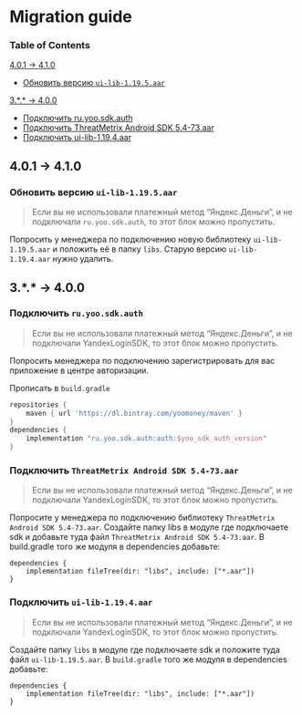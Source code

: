 # Migration guide

### Table of Contents
[4.0.1 -> 4.1.0](##4---4)
- [Обновить версию `ui-lib-1.19.5.aar`](###Обновить-версию-`ui-lib-1.19.5.aar`)<br>

[3.\*.\* -> 4.0.0](##3---4)
- [Подключить ru.yoo.sdk.auth](###Подключить-`ru.yoo.sdk.auth`)
- [Подключить ThreatMetrix Android SDK 5.4-73.aar](###Подключить-ThreatMetrix-Android-SDK-`5.4-73.aar`)
- [Подключить ui-lib-1.19.4.aar](###Подключить-`ui-lib-1.19.4.aar`)


## 4.0.1 -> 4.1.0

### **Обновить версию `ui-lib-1.19.5.aar`**

> Если вы не использовали платежный метод “Яндекс.Деньги”, и не подключали `ru.yoo.sdk.auth`, то этот блок можно пропустить.

Попросить у менеджера по подключению новую библиотеку `ui-lib-1.19.5.aar` и положить её в папку `libs`. Старую версию `ui-lib-1.19.4.aar` нужно удалить.

## 3.\*.\* -> 4.0.0

### Подключить `ru.yoo.sdk.auth`

> Если вы не использовали платежный метод “Яндекс.Деньги”, и не подключали YandexLoginSDK, то этот блок можно пропустить.

Попросить менеджера по подключению зарегистрировать для вас приложение в центре авторизации.

Прописать в `build.gradle`

```groovy
repositories {
    maven { url 'https://dl.bintray.com/yoomoney/maven' }
}
dependencies {
    implementation "ru.yoo.sdk.auth:auth:$yoo_sdk_auth_version"
}
```

### **Подключить `ThreatMetrix Android SDK 5.4-73.aar`**

> Если вы не использовали платежный метод “Яндекс.Деньги”, и не подключали YandexLoginSDK, то этот блок можно пропустить.

Попросите у менеджера по подключению библиотеку `ThreatMetrix Android SDK 5.4-73.aar`. Создайте папку libs в модуле где подключаете sdk и добавьте туда файл `ThreatMetrix Android SDK 5.4-73.aar`. В build.gradle того же модуля в dependencies добавьте:

```
dependencies {
    implementation fileTree(dir: "libs", include: ["*.aar"])
}

```

### **Подключить `ui-lib-1.19.4.aar`**

> Если вы не использовали платежный метод “Яндекс.Деньги”, и не подключали YandexLoginSDK, то этот блок можно пропустить.

Создайте папку `libs` в модуле где подключаете sdk и положите туда файл `ui-lib-1.19.5.aar`. В `build.gradle` того же модуля в dependencies добавьте:

```
dependencies {
    implementation fileTree(dir: "libs", include: ["*.aar"])
}
```